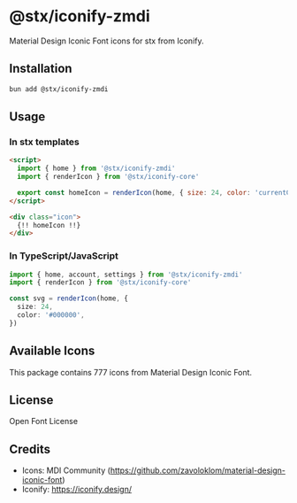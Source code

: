 # @stx/iconify-zmdi

Material Design Iconic Font icons for stx from Iconify.

## Installation

```bash
bun add @stx/iconify-zmdi
```

## Usage

### In stx templates

```html
<script>
  import { home } from '@stx/iconify-zmdi'
  import { renderIcon } from '@stx/iconify-core'

  export const homeIcon = renderIcon(home, { size: 24, color: 'currentColor' })
</script>

<div class="icon">
  {!! homeIcon !!}
</div>
```

### In TypeScript/JavaScript

```typescript
import { home, account, settings } from '@stx/iconify-zmdi'
import { renderIcon } from '@stx/iconify-core'

const svg = renderIcon(home, {
  size: 24,
  color: '#000000',
})
```

## Available Icons

This package contains 777 icons from Material Design Iconic Font.

## License

Open Font License



## Credits

- Icons: MDI Community (https://github.com/zavoloklom/material-design-iconic-font)
- Iconify: https://iconify.design/
